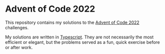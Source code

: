 # Advent of Code 2022

This repository contains my solutions to the [Advent of Code 2022](https://adventofcode.com/2022) challenges.

My solutions are written in [Typescript](https://www.typescriptlang.org/). They are not necessarily the most efficient or elegant, but the problems served as a fun, quick exercise before or after work.
